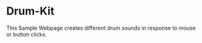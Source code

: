 # Drum-Kit
This Sample Webpage creates different drum sounds in response to mouse or button clicks.
